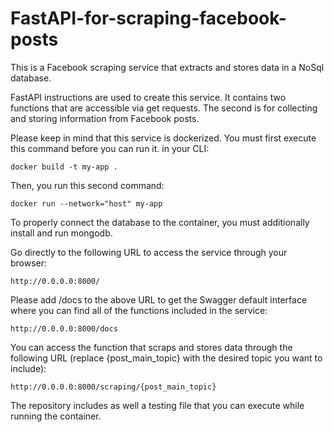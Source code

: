 # FastAPI-for-scraping-facebook-posts
This is a Facebook scraping service that extracts and stores data in a NoSql database.

FastAPI instructions are used to create this service. It contains two functions that are accessible via get requests. The second is for collecting and storing information from Facebook posts.

Please keep in mind that this service is dockerized. You must first execute this command before you can run it. in your CLI:
```
docker build -t my-app .
````
Then, you run this second command:

```
docker run --network="host" my-app
```

To properly connect the database to the container, you must additionally install and run mongodb.

Go directly to the following URL to access the service through your browser:
```
http://0.0.0.0:8000/
```
Please add /docs to the above URL to get the Swagger default interface where you can find all of the functions included in the service:
```
http://0.0.0.0:8000/docs
```
You can access the function that scraps and stores data through the following URL (replace {post_main_topic} with the desired topic you want to include):
```
http://0.0.0.0:8000/scraping/{post_main_topic}
```
The repository includes as well a testing file that you can execute while running the container. 





